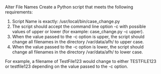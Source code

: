 Alter File Names
Create a Python script that meets the following requirements:
1. Script Name is exactly: /usr/local/bin/case_change.py
2. The script should accept the command line option -c with possible values of upper or lower (for example: case_change.py -c upper).
3. When the value passed to the -c option is upper, the script should change all filenames in the directory /var/data/afh/ to upper case.
4. When the value passed to the -c option is lower, the script should change all filenames in the directory /var/data/afh/ to lower case.

For example, a filename of TestFile123 would change to either TESTFILE123 or testfile123 depending on the value passed to the -c option.
